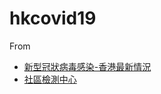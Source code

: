 hkcovid19
=====================
From
- [新型冠狀病毒感染-香港最新情況](https://chp-dashboard.geodata.gov.hk/covid-19/zh.html)
- [社區檢測中心](https://www.communitytest.gov.hk/zh-HK/)

